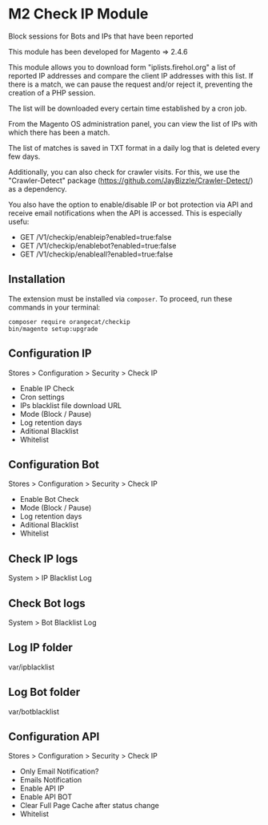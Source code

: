 # M2 Check IP Module

Block sessions for Bots and IPs that have been reported

This module has been developed for Magento => 2.4.6

This module allows you to download form "iplists.firehol.org" a list of reported IP addresses and compare the client IP addresses with this list.
If there is a match, we can pause the request and/or reject it, preventing the creation of a PHP session.

The list will be downloaded every certain time established by a cron job.

From the Magento OS administration panel, you can view the list of IPs with which there has been a match.

The list of matches is saved in TXT format in a daily log that is deleted every few days.

Additionally, you can also check for crawler visits. For this, we use the "Crawler-Detect" package (https://github.com/JayBizzle/Crawler-Detect/) as a dependency.

You also have the option to enable/disable IP or bot protection via API and receive email notifications when the API is accessed.
This is especially usefu:
- GET /V1/checkip/enableip?enabled=true:false
- GET /V1/checkip/enablebot?enabled=true:false
- GET /V1/checkip/enableall?enabled=true:false

## Installation

The extension must be installed via `composer`. To proceed, run these commands in your terminal:

```
composer require orangecat/checkip
bin/magento setup:upgrade
```

## Configuration IP
Stores > Configuration > Security > Check IP
- Enable IP Check
- Cron settings
- IPs blacklist file download URL
- Mode (Block / Pause)
- Log retention days
- Aditional Blacklist
- Whitelist

## Configuration Bot
Stores > Configuration > Security > Check IP
- Enable Bot Check
- Mode (Block / Pause)
- Log retention days
- Aditional Blacklist
- Whitelist

## Check IP logs
System > IP Blacklist Log

## Check Bot logs
System > Bot Blacklist Log

## Log IP folder
var/ipblacklist

## Log Bot folder
var/botblacklist

## Configuration API
Stores > Configuration > Security > Check IP
- Only Email Notification?
- Emails Notification
- Enable API IP
- Enable API BOT
- Clear Full Page Cache after status change
- Whitelist


